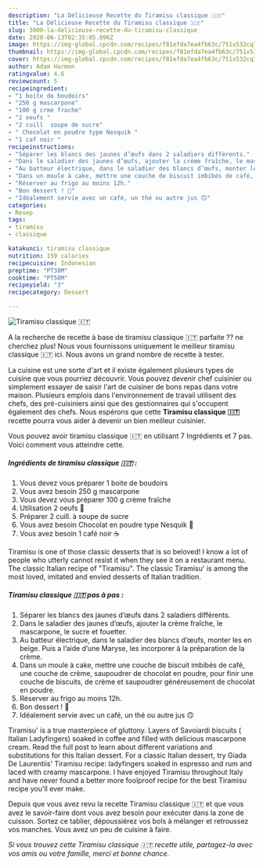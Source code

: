 ```yaml
---
description: "La Délicieuse Recette du Tiramisu classique 🇮🇹"
title: "La Délicieuse Recette du Tiramisu classique 🇮🇹"
slug: 3000-la-delicieuse-recette-du-tiramisu-classique
date: 2020-06-13T02:35:05.096Z
image: https://img-global.cpcdn.com/recipes/f81efda7ea4fb63c/751x532cq70/tiramisu-classique-🇮🇹-photo-principale-de-la-recette.jpg
thumbnail: https://img-global.cpcdn.com/recipes/f81efda7ea4fb63c/751x532cq70/tiramisu-classique-🇮🇹-photo-principale-de-la-recette.jpg
cover: https://img-global.cpcdn.com/recipes/f81efda7ea4fb63c/751x532cq70/tiramisu-classique-🇮🇹-photo-principale-de-la-recette.jpg
author: Adam Harmon
ratingvalue: 4.6
reviewcount: 5
recipeingredient:
- "1 boite de boudoirs"
- "250 g mascarpone"
- "100 g crme frache"
- "2 oeufs "
- "2 cuill  soupe de sucre"
- " Chocolat en poudre type Nesquik "
- "1 caf noir "
recipeinstructions:
- "Séparer les blancs des jaunes d’œufs dans 2 saladiers différents."
- "Dans le saladier des jaunes d’œufs, ajouter la crème fraîche, le mascarpone, le sucre et fouetter."
- "Au batteur électrique, dans le saladier des blancs d’œufs, monter les en beige. Puis a l’aide d’une Maryse, les incorporer à la préparation de la crème."
- "Dans un moule à cake, mettre une couche de biscuit imbibés de café, une couche de crème, saupoudrer de chocolat en poudre, pour finir une couche de biscuits, de crème et saupoudrer généreusement de chocolat en poudre."
- "Réserver au frigo au moins 12h."
- "Bon dessert ! 🤤"
- "Idéalement servie avec un café, un thé ou autre jus 🙃"
categories:
- Resep
tags:
- tiramisu
- classique

katakunci: tiramisu classique 
nutrition: 159 calories
recipecuisine: Indonesian
preptime: "PT38M"
cooktime: "PT58M"
recipeyield: "3"
recipecategory: Dessert

---
```



![Tiramisu classique 🇮🇹](https://img-global.cpcdn.com/recipes/f81efda7ea4fb63c/751x532cq70/tiramisu-classique-🇮🇹-photo-principale-de-la-recette.jpg)

A la recherche de recette à base de tiramisu classique 🇮🇹 parfaite ?? ne cherchez plus! Nous vous fournissons uniquement le meilleur tiramisu classique 🇮🇹 ici. Nous avons un grand nombre de recette à tester.

La cuisine est une sorte d'art et il existe également plusieurs types de cuisine que vous pourriez découvrir. Vous pouvez devenir chef cuisinier ou simplement essayer de saisir l'art de cuisiner de bons repas dans votre maison. Plusieurs emplois dans l'environnement de travail utilisent des chefs, des pré-cuisiniers ainsi que des gestionnaires qui s'occupent également des chefs. Nous espérons que cette <strong> Tiramisu classique 🇮🇹 </strong> recette pourra vous aider à devenir un bien meilleur cuisinier.

<!--inarticleads1-->

Vous pouvez avoir tiramisu classique 🇮🇹 en utilisant 7 Ingrédients et 7 pas. Voici comment vous atteindre cette.

##### Ingrédients de tiramisu classique 🇮🇹 :

1. Vous devez vous préparer 1 boite de boudoirs
1. Vous avez besoin 250 g mascarpone
1. Vous devez vous préparer 100 g crème fraîche
1. Utilisation 2 oeufs 🥚
1. Préparer 2 cuill. à soupe de sucre
1. Vous avez besoin  Chocolat en poudre type Nesquik 🍫
1. Vous avez besoin 1 café noir ☕️


Tiramisu is one of those classic desserts that is so beloved! I know a lot of people who utterly cannot resist it when they see it on a restaurant menu. The classic Italian recipe of &#34;Tiramisu&#34;. The classic Tiramisu&#39; is among the most loved, imitated and envied desserts of Italian tradition. 

<!--inarticleads2-->

##### Tiramisu classique 🇮🇹 pas à pas :

1. Séparer les blancs des jaunes d’œufs dans 2 saladiers différents.
1. Dans le saladier des jaunes d’œufs, ajouter la crème fraîche, le mascarpone, le sucre et fouetter.
1. Au batteur électrique, dans le saladier des blancs d’œufs, monter les en beige. Puis a l’aide d’une Maryse, les incorporer à la préparation de la crème.
1. Dans un moule à cake, mettre une couche de biscuit imbibés de café, une couche de crème, saupoudrer de chocolat en poudre, pour finir une couche de biscuits, de crème et saupoudrer généreusement de chocolat en poudre.
1. Réserver au frigo au moins 12h.
1. Bon dessert ! 🤤
1. Idéalement servie avec un café, un thé ou autre jus 🙃


Tiramisu&#39; is a true masterpiece of gluttony. Layers of Savoiardi biscuits ( Italian Ladyfingers) soaked in coffee and filled with delicious mascarpone cream. Read the full post to learn about different variations and substitutions for this Italian dessert. For a classic Italian dessert, try Giada De Laurentiis&#39; Tiramisu recipe: ladyfingers soaked in espresso and rum and laced with creamy mascarpone. I have enjoyed Tiramisu throughout Italy and have never found a better more foolproof recipe for the best Tiramisu recipe you&#39;ll ever make. 

<!--inarticleads1-->

<p>
Depuis que vous avez revu la recette Tiramisu classique 🇮🇹 et que vous avez le savoir-faire dont vous avez besoin pour exécuter dans la zone de cuisson. Sortez ce tablier, dépoussiérez vos bols à mélanger et retroussez vos manches. Vous avez un peu de cuisine à faire.
</p>

<p>
<i>Si vous trouvez cette Tiramisu classique 🇮🇹 recette utile, partagez-la avec vos amis ou votre famille, merci et bonne chance.</i>
</p>
